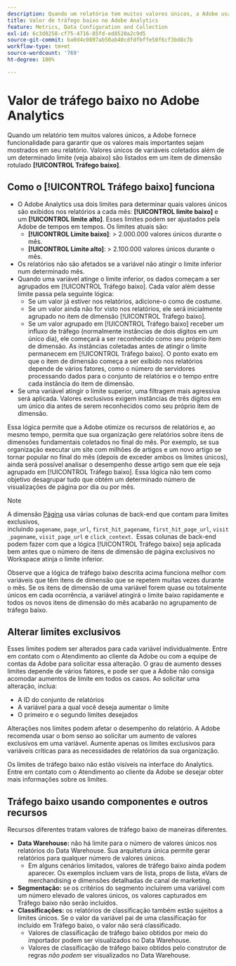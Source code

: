 ```yaml
---
description: Quando um relatório tem muitos valores únicos, a Adobe usa o item de dimensão Tráfego baixo para melhorar o desempenho do relatório.
title: Valor de tráfego baixo no Adobe Analytics
feature: Metrics, Data Configuration and Collection
exl-id: 6c3d8258-cf75-4716-85fd-ed8520a2c9d5
source-git-commit: ba0d4c0897ab50ab40cdfdfbffe50f6cf3bd8c7b
workflow-type: tm+mt
source-wordcount: '769'
ht-degree: 100%

---
```


# Valor de tráfego baixo no Adobe Analytics

Quando um relatório tem muitos valores únicos, a Adobe fornece funcionalidade para garantir que os valores mais importantes sejam mostrados em seu relatório. Valores únicos de variáveis coletados além de um determinado limite (veja abaixo) são listados em um item de dimensão rotulado **[!UICONTROL Tráfego baixo]**.

## Como o [!UICONTROL Tráfego baixo] funciona

* O Adobe Analytics usa dois limites para determinar quais valores únicos são exibidos nos relatórios a cada mês: **[!UICONTROL limite baixo]** e um **[!UICONTROL limite alto]**. Esses limites podem ser ajustados pela Adobe de tempos em tempos. Os limites atuais são:
   * **[!UICONTROL Limite baixo]**: > 2.000.000 valores únicos durante o mês.
   * **[!UICONTROL Limite alto]**: > 2.100.000 valores únicos durante o mês.
* Os relatórios não são afetados se a variável não atingir o limite inferior num determinado mês.
* Quando uma variável atinge o limite inferior, os dados começam a ser agrupados em [!UICONTROL Tráfego baixo]. Cada valor além desse limite passa pela seguinte lógica:
   * Se um valor já estiver nos relatórios, adicione-o como de costume.
   * Se um valor ainda não for visto nos relatórios, ele será inicialmente agrupado no item de dimensão [!UICONTROL Tráfego baixo].
   * Se um valor agrupado em [!UICONTROL Tráfego baixo] receber um influxo de tráfego (normalmente instâncias de dois dígitos em um único dia), ele começará a ser reconhecido como seu próprio item de dimensão. As instâncias coletadas antes de atingir o limite permanecem em [!UICONTROL Tráfego baixo]. O ponto exato em que o item de dimensão começa a ser exibido nos relatórios depende de vários fatores, como o número de servidores processando dados para o conjunto de relatórios e o tempo entre cada instância do item de dimensão.
* Se uma variável atingir o limite superior, uma filtragem mais agressiva será aplicada. Valores exclusivos exigem instâncias de três dígitos em um único dia antes de serem reconhecidos como seu próprio item de dimensão.

Essa lógica permite que a Adobe otimize os recursos de relatórios e, ao mesmo tempo, permita que sua organização gere relatórios sobre itens de dimensões fundamentais coletados no final do mês. Por exemplo, se sua organização executar um site com milhões de artigos e um novo artigo se tornar popular no final do mês (depois de exceder ambos os limites únicos), ainda será possível analisar o desempenho desse artigo sem que ele seja agrupado em [!UICONTROL Tráfego baixo]. Essa lógica não tem como objetivo desagrupar tudo que obtém um determinado número de visualizações de página por dia ou por mês.

>[!NOTE]
>A dimensão [Página](../components/dimensions/page.md) usa várias colunas de back-end que contam para limites exclusivos, incluindo `pagename`, `page_url`, `first_hit_pagename`, `first_hit_page_url`, `visit_pagename`, `visit_page_url` e `click_context`.  Essas colunas de back-end podem fazer com que a lógica [!UICONTROL Tráfego baixo] seja aplicada bem antes que o número de itens de dimensão de página exclusivos no Workspace atinja o limite inferior.

Observe que a lógica de tráfego baixo descrita acima funciona melhor com variáveis que têm itens de dimensão que se repetem muitas vezes durante o mês. Se os itens de dimensão de uma variável forem quase ou totalmente únicos em cada ocorrência, a variável atingirá o limite baixo rapidamente e todos os novos itens de dimensão do mês acabarão no agrupamento de tráfego baixo.

## Alterar limites exclusivos

Esses limites podem ser alterados para cada variável individualmente. Entre em contato com o Atendimento ao cliente da Adobe ou com a equipe de contas da Adobe para solicitar essa alteração. O grau de aumento desses limites depende de vários fatores, e pode ser que a Adobe não consiga acomodar aumentos de limite em todos os casos. Ao solicitar uma alteração, inclua:

* A ID do conjunto de relatórios
* A variável para a qual você deseja aumentar o limite
* O primeiro e o segundo limites desejados

Alterações nos limites podem afetar o desempenho do relatório. A Adobe recomenda usar o bom senso ao solicitar um aumento de valores exclusivos em uma variável. Aumente apenas os limites exclusivos para variáveis críticas para as necessidades de relatórios da sua organização.

Os limites de tráfego baixo não estão visíveis na interface do Analytics. Entre em contato com o Atendimento ao cliente da Adobe se desejar obter mais informações sobre os limites.

## Tráfego baixo usando componentes e outros recursos

Recursos diferentes tratam valores de tráfego baixo de maneiras diferentes.

* **Data Warehouse:** não há limite para o número de valores únicos nos relatórios do Data Warehouse. Sua arquitetura única permite gerar relatórios para qualquer número de valores únicos.
   * Em alguns cenários limitados, valores de tráfego baixo ainda podem aparecer. Os exemplos incluem vars de lista, props de lista, eVars de merchandising e dimensões detalhadas de canal de marketing.
* **Segmentação:** se os critérios do segmento incluírem uma variável com um número elevado de valores únicos, os valores capturados em Tráfego baixo não serão incluídos.
* **Classificações:** os relatórios de classificação também estão sujeitos a limites únicos. Se o valor da variável pai de uma classificação for incluído em Tráfego baixo, o valor não será classificado.
   * Valores de classificação de tráfego baixo obtidos por meio do importador podem ser visualizados no Data Warehouse. <!-- AN-115871 -->
   * Valores de classificação de tráfego baixo obtidos pelo construtor de regras *não podem* ser visualizados no Data Warehouse. <!-- AN-122872 -->
